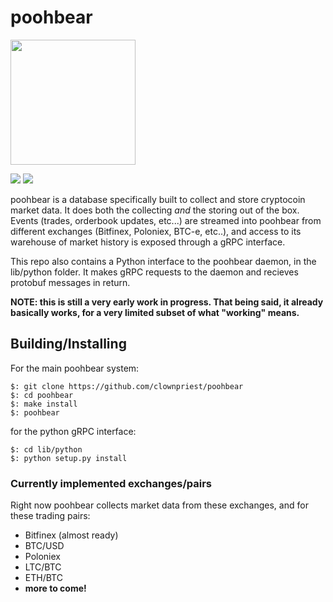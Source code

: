 # poohbear

<a href="http://imgur.com/6KSV3YT"><img src="http://i.imgur.com/6KSV3YT.png" width="200" /></a>

<img src="https://img.shields.io/travis/clownpriest/poohbear.svg">
<img src="https://img.shields.io/aur/license/yaourt.svg">


poohbear is a database specifically built to collect and store cryptocoin market data.
It does both the collecting *and* the storing out of the box. Events (trades, orderbook
updates, etc...) are streamed into poohbear from different exchanges (Bitfinex, Poloniex, BTC-e,
etc..), and access to its warehouse of market history is exposed through a gRPC interface.


This repo also contains a Python interface to the poohbear daemon, in the lib/python folder.
It makes gRPC requests to the daemon and recieves protobuf messages in return.


**NOTE: this is still a very early work in progress. That being said, it already basically works, for a very limited
subset of what "working" means.**


## Building/Installing

For the main poohbear system:
```
$: git clone https://github.com/clownpriest/poohbear
$: cd poohbear
$: make install
$: poohbear
```

for the python gRPC interface:
```
$: cd lib/python
$: python setup.py install
```




### Currently implemented exchanges/pairs
Right now poohbear collects market data from
these exchanges, and for these trading pairs:

- Bitfinex (almost ready)
 - BTC/USD
- Poloniex
 - LTC/BTC
 - ETH/BTC
- **more to come!**
